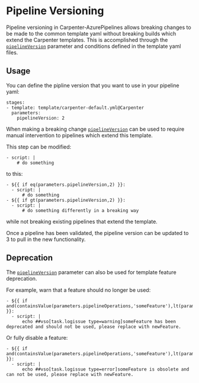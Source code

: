 # Pipeline Versioning

Pipeline versioning in Carpenter-AzurePipelines allows breaking changes to be made to the common template yaml without
breaking builds which extend the Carpenter templates. This is accomplished through the 
[`pipelineVersion`](..\configuration.md#carpenterpipelineversion-pipelineversion) parameter and conditions defined in
the template yaml files.

## Usage

You can define the pipline version that you want to use in your pipeline yaml:
```
stages:
- template: template/carpenter-default.yml@Carpenter
  parameters:
    pipelineVersion: 2
```

When making a breaking change [`pipelineVersion`](..\configuration.md#carpenterpipelineversion-pipelineversion)
can be used to require manual intervention to pipelines which extend this template.

This step can be modified:
```
- script: |
    # do something

```

to this:
```
- ${{ if eq(parameters.pipelineVersion,2) }}:
  - script: | 
      # do something
- ${{ if gt(parameters.pipelineVersion,2) }}:
  - script: | 
      # do something differently in a breaking way
```

while not breaking existing pipelines that extend the template.

Once a pipeline has been validated, the pipeline version can be updated to 3 to pull in the new functionality.

## Deprecation

The [`pipelineVersion`](..\configuration.md#carpenterpipelineversion-pipelineversion)
parameter can also be used for template feature deprecation.

For example, warn that a feature should no longer be used:
```
- ${{ if and(containsValue(parameters.pipelineOperations,'someFeature'),lt(parameters.pipelineVersion,3)) }}:
  - script: | 
      echo ##vso[task.logissue type=warning]someFeature has been deprecated and should not be used, please replace with newFeature.
```

Or fully disable a feature:
```
- ${{ if and(containsValue(parameters.pipelineOperations,'someFeature'),lt(parameters.pipelineVersion,3)) }}:
  - script: | 
      echo ##vso[task.logissue type=error]someFeature is obsolete and can not be used, please replace with newFeature.
```
